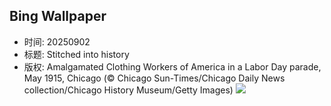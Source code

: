 ## Bing Wallpaper
- 时间: 20250902
- 标题: Stitched into history
- 版权: Amalgamated Clothing Workers of America in a Labor Day parade, May 1915, Chicago (© Chicago Sun-Times/Chicago Daily News collection/Chicago History Museum/Getty Images)
![](https://cn.bing.com/th?id=OHR.LaborDayChicago_EN-US3947410593_UHD.jpg&rf=LaDigue_UHD.jpg&pid=hp&w=3840&h=2160&rs=1&c=4)
